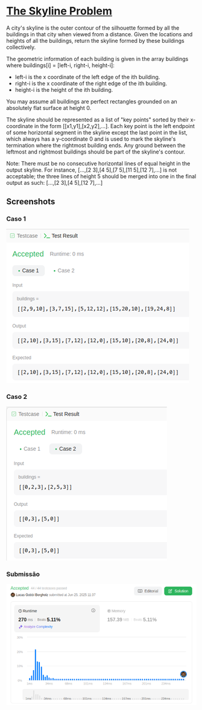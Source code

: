 # [The Skyline Problem](https://leetcode.com/problems/the-skyline-problem/description/)

A city's skyline is the outer contour of the silhouette formed by all the buildings in that city when viewed from a distance. Given the locations and heights of all the buildings, return the skyline formed by these buildings collectively.

The geometric information of each building is given in the array buildings where buildings[i] = [left-i, right-i, height-i]:

- left-i is the x coordinate of the left edge of the ith building.
- right-i is the x coordinate of the right edge of the ith building.
- height-i is the height of the ith building.

You may assume all buildings are perfect rectangles grounded on an absolutely flat surface at height 0.

The skyline should be represented as a list of "key points" sorted by their x-coordinate in the form [[x1,y1],[x2,y2],...]. Each key point is the left endpoint of some horizontal segment in the skyline except the last point in the list, which always has a y-coordinate 0 and is used to mark the skyline's termination where the rightmost building ends. Any ground between the leftmost and rightmost buildings should be part of the skyline's contour.

Note: There must be no consecutive horizontal lines of equal height in the output skyline. For instance, [...,[2 3],[4 5],[7 5],[11 5],[12 7],...] is not acceptable; the three lines of height 5 should be merged into one in the final output as such: [...,[2 3],[4 5],[12 7],...]

## Screenshots

### Caso 1

![Case1](/SkylineProblem/assets/img/caso1.png)

### Caso 2

![Case2](/SkylineProblem/assets/img/caso2.png)

### Submissão

![Submission](/SkylineProblem/assets/img/submissao.png)
